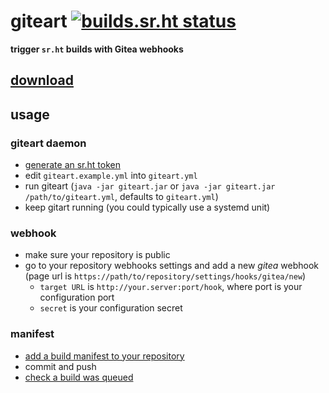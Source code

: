 # giteart [![builds.sr.ht status](https://builds.sr.ht/~delthas/giteart.svg)](https://builds.sr.ht/~delthas/giteart?)

**trigger `sr.ht` builds with Gitea webhooks**

## [download](https://delthas.fr/giteart.jar)

## usage

### giteart daemon

- [generate an sr.ht token](https://meta.sr.ht/oauth/personal-token)
- edit `giteart.example.yml` into `giteart.yml`
- run giteart (`java -jar giteart.jar` or `java -jar giteart.jar /path/to/giteart.yml`, defaults to `giteart.yml`)
- keep gitart running (you could typically use a systemd unit)

### webhook

- make sure your repository is public
- go to your repository webhooks settings and add a new *gitea* webhook (page url is `https://path/to/repository/settings/hooks/gitea/new`)
  - `target URL` is `http://your.server:port/hook`, where port is your configuration port
  - `secret` is your configuration secret

### manifest

- [add a build manifest to your repository](https://man.sr.ht/builds.sr.ht/#build-manifests) 
- commit and push
- [check a build was queued](https://builds.sr.ht/)
